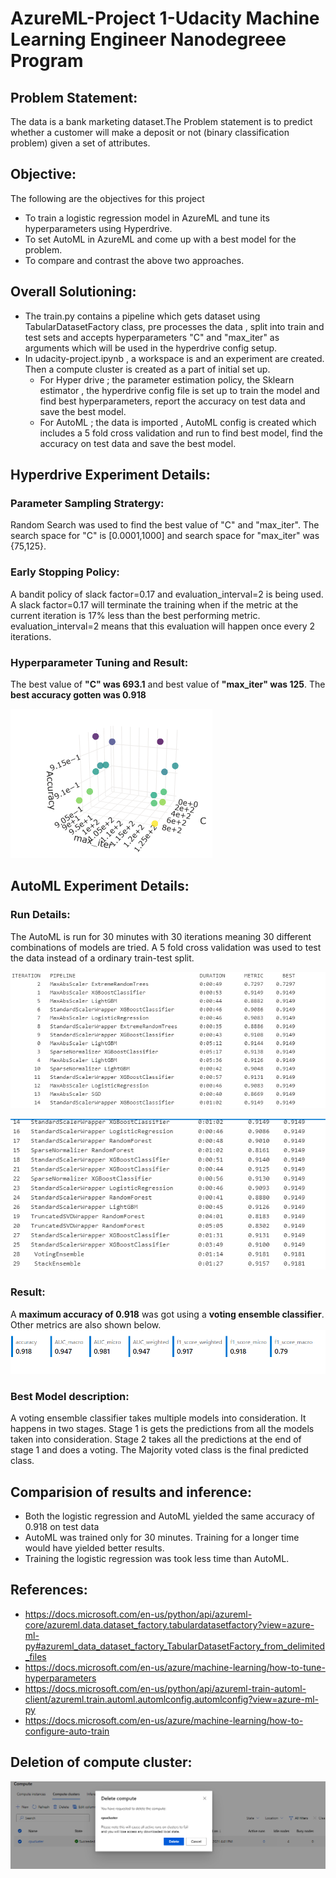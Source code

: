 # AzureML-Project 1-Udacity Machine Learning Engineer Nanodegreee Program

## Problem Statement:
The data is a bank marketing dataset.The Problem statement is to predict whether a customer will make a deposit or not (binary classification problem) given a set of attributes. 

## Objective:
The following are the objectives for this project
- To train a logistic regression model in AzureML and tune its hyperparameters using Hyperdrive.
- To set AutoML in AzureML and come up with a best model for the problem.
- To compare and contrast the above two approaches. 

## Overall Solutioning:
- The train.py contains a pipeline which gets dataset using TabularDatasetFactory class, pre processes the data , split into train and test sets and accepts hyperparameters "C" and "max_iter" as arguments which will be used in the hyperdrive config setup. 
- In udacity-project.ipynb , a workspace is and an experiment are created. Then a compute cluster is created as a part of initial set up.
    - For Hyper drive ; the parameter estimation policy, the Sklearn estimator , the hyperdrive config file is set up to train the model and find best hyperparameters, report the accuracy on test data and save the best model.
    - For AutoML ; the data is imported , AutoML config is created which includes a 5 fold cross validation and run to find best model, find the accuracy on test data and save the best model.

## Hyperdrive Experiment Details:

### Parameter Sampling Stratergy:
Random Search was used to find the best value of "C" and "max_iter". The search space for "C" is [0.0001,1000] and search space for "max_iter" was {75,125}.

### Early Stopping Policy:
A bandit policy of slack factor=0.17 and evaluation_interval=2 is being used. A slack factor=0.17 will terminate the training when if the metric at the current iteration is 17% less than the best performing metric. evaluation_interval=2 means that this evaluation will happen once every 2 iterations.  

### Hyperparameter Tuning and Result:
The best value of **"C" was 693.1** and best value of **"max_iter" was 125**. The **best accuracy gotten was 0.918**

![Alt text](static/tuned_paramters.png?raw=true "Title")


## AutoML Experiment Details:

### Run Details:
The AutoML is run for 30 minutes with 30 iterations meaning 30 different combinations of models are tried. A 5 fold cross validation was used to test the data instead of a ordinary train-test split.


![Alt text](static/automl_result_1.png?raw=true "Title1")


![Alt text](static/automl_result_2.png?raw=true "Title2")

### Result:
A **maximum accuracy of 0.918** was got using a **voting ensemble classifier**. Other metrics are also shown below.
![Alt text](static/automl_detailed_metrics.png?raw=true "Title2")

### Best Model description:
A voting ensemble classifier takes multiple models into consideration. It happens in two stages. Stage 1 is gets the predictions from all the models taken into consideration. Stage 2 takes all the predictions at the end of stage 1 and does a voting. The Majority voted class is the final predicted class.

## Comparision of results and inference:
- Both the logistic regression and AutoML yielded the same accuracy of 0.918 on test data
- AutoML was trained only for 30 minutes. Training for a longer time would have yielded better results.
- Training the logistic regression was took less time than AutoML.


## References:
- https://docs.microsoft.com/en-us/python/api/azureml-core/azureml.data.dataset_factory.tabulardatasetfactory?view=azure-ml-py#azureml_data_dataset_factory_TabularDatasetFactory_from_delimited_files
- https://docs.microsoft.com/en-us/azure/machine-learning/how-to-tune-hyperparameters
- https://docs.microsoft.com/en-us/python/api/azureml-train-automl-client/azureml.train.automl.automlconfig.automlconfig?view=azure-ml-py
- https://docs.microsoft.com/en-us/azure/machine-learning/how-to-configure-auto-train


## Deletion of compute cluster:

![Alt text](static/delete_compute.png?raw=true "Title2")

